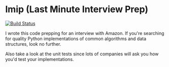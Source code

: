 # lmip (Last Minute Interview Prep)

[![Build Status](https://travis-ci.org/chasegarner/lmip.svg?branch=master)](https://travis-ci.org/chasegarner/lmip)

I wrote this code prepping for an interview with Amazon. If you're searching for quality Python implementations of common algorithms and data structures, look no further.

Also take a look at the unit tests since lots of companies will ask you how you'd test your implementations.
